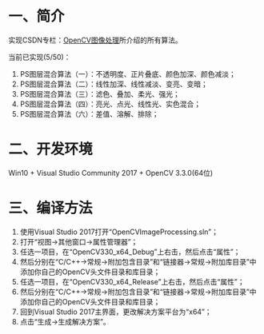 # 一、简介

实现CSDN专栏：[OpenCV图像处理](http://blog.csdn.net/column/details/opencv-image.html?&page=3)所介绍的所有算法。

当前已实现(5/50)：
1. PS图层混合算法（一）：不透明度、正片叠底、颜色加深、颜色减淡；
2. PS图层混合算法（二）：线性加深、线性减淡、变亮、变暗；
3. PS图层混合算法（三）：滤色、叠加、柔光、强光；
4. PS图层混合算法（四）：亮光、点光、线性光、实色混合；
5. PS图层混合算法（六）：差值、溶解、排除；

# 二、开发环境

Win10 + Visual Studio Community 2017 + OpenCV 3.3.0(64位)

# 三、编译方法

1. 使用Visual Studio 2017打开“OpenCVImageProcessing.sln”；
2. 打开“视图->其他窗口->属性管理器”；
3. 任选一项目，在“OpenCV330_x64_Debug”上右击，然后点击“属性”；
4. 然后分别在“C/C++->常规->附加包含目录”和“链接器->常规->附加库目录”中添加你自己的OpenCV头文件目录和库目录；
5. 任选一项目，在“OpenCV330_x64_Release”上右击，然后点击“属性”；
6. 然后分别在“C/C++->常规->附加包含目录”和“链接器->常规->附加库目录”中添加你自己的OpenCV头文件目录和库目录；
7. 回到Visual Studio 2017主界面，更改解决方案平台为“x64”；
8. 点击“生成->生成解决方案”。